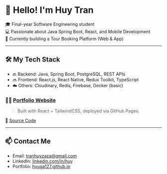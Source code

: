 # 👋 Hello! I'm Huy Tran

🎓 Final-year Software Engineering student  
💻 Passionate about Java Spring Boot, React, and Mobile Development  
🌱 Currently building a Tour Booking Platform (Web & App)

---

## 🛠 My Tech Stack

- 🔙 Backend: Java, Spring Boot, PostgreSQL, REST APIs
- 🔜 Frontend: React.js, React Native, Redux Toolkit, TypeScript
- ☁️ Others: Cloudinary, Redis, Firebase, Docker (basic)


### 🧑‍💻 [Portfolio Website](https://huynguyen-dev.github.io/)
> Built with React + TailwindCSS, deployed via GitHub Pages.

🔗 [Source Code](https://github.com/huynguyen-dev/portfolio-react)

---

## 📫 Contact Me
- Email: tranhuyzaza@gmail.com
- LinkedIn: [linkedin.com/in/huy](https://www.linkedin.com/in/huy-tr%E1%BA%A7n-7a871a185/)
- Portfolio: [hyuga127.github.io](https://hyuga127.github.io)
